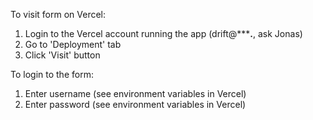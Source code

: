 To visit form on Vercel:

 1. Login to the Vercel account running the app (drift@*****.**, ask Jonas)
 2. Go to 'Deployment' tab
 3. Click 'Visit' button
 
To login to the form: 
 1. Enter username (see environment variables in Vercel)
 2. Enter password (see environment variables in Vercel)



